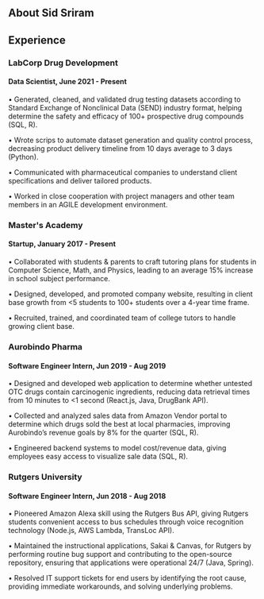 ## About Sid Sriram

## Experience

### LabCorp Drug Development
#### Data Scientist, June 2021 - Present

•	Generated, cleaned, and validated drug testing datasets according to Standard Exchange of Nonclinical Data (SEND) industry format, helping determine the safety and efficacy of 100+ prospective drug compounds (SQL, R).

•	Wrote scrips to automate dataset generation and quality control process, decreasing product delivery timeline from 10   days average to 3 days (Python).

•	Communicated with pharmaceutical companies to understand client specifications and deliver tailored products.

•	Worked in close cooperation with project managers and other team members in an AGILE development environment.


### Master's Academy
#### Startup, January 2017 - Present

•	Collaborated with students & parents to craft tutoring plans for students in Computer Science, Math, and Physics, leading to an average 15% increase in school subject performance.

•	Designed, developed, and promoted company website, resulting in client base growth from <5 students to 100+ students over a 4-year time frame.

•	Recruited, trained, and coordinated team of college tutors to handle growing client base.

### Aurobindo Pharma
#### Software Engineer Intern, Jun 2019 - Aug 2019

•	Designed and developed web application to determine whether untested OTC drugs contain carcinogenic ingredients, reducing data retrieval times from 10 minutes to <1 second (React.js, Java, DrugBank API).

•	Collected and analyzed sales data from Amazon Vendor portal to determine which drugs sold the best at local pharmacies, improving Aurobindo’s revenue goals by 8% for the quarter (SQL, R).

•	Engineered backend systems to model cost/revenue data, giving employees easy access to visualize sale data (SQL, R).

### Rutgers University
#### Software Engineer Intern, Jun 2018 - Aug 2018

•	Pioneered Amazon Alexa skill using the Rutgers Bus API, giving Rutgers students convenient access to bus schedules through voice recognition technology (Node.js, AWS Lambda, TransLoc API).

•	Maintained the instructional applications, Sakai & Canvas, for Rutgers by performing routine bug support and contributing to the open-source repository, ensuring that applications were operational 24/7 (Java, Spring).

•	Resolved IT support tickets for end users by identifying the root cause, providing immediate workarounds, and solving underlying problems.

